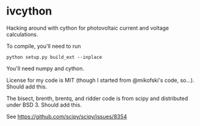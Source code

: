 ivcython
========

Hacking around with cython for photovoltaic current and voltage calculations.

To compile, you'll need to run

```
python setup.py build_ext --inplace
```

You'll need numpy and cython.

License for my code is MIT (though I started from @mikofski's code, so...). Should add this.

The bisect, brenth, brentq, and ridder code is from scipy and distributed under BSD 3. Should add this.

See https://github.com/scipy/scipy/issues/8354